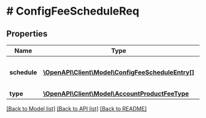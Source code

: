 # # ConfigFeeScheduleReq

## Properties

Name | Type | Description | Notes
------------ | ------------- | ------------- | -------------
**schedule** | [**\OpenAPI\Client\Model\ConfigFeeScheduleEntry[]**](ConfigFeeScheduleEntry.md) | Contains one or more fee schedules. |
**type** | [**\OpenAPI\Client\Model\AccountProductFeeType**](AccountProductFeeType.md) |  |

[[Back to Model list]](../../README.md#models) [[Back to API list]](../../README.md#endpoints) [[Back to README]](../../README.md)
